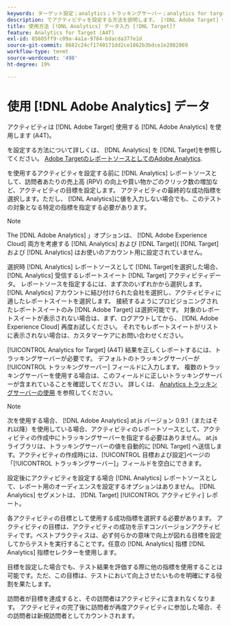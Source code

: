 ```yaml
---
keywords: ターゲット設定；analytics；トラッキングサーバー；analytics for target;a4t
description: でアクティビティを設定する方法を説明します。 [!DNL Adobe Target] 使用する [!DNL Adobe Analytics] を使用します (A4T)。
title: 使用方法 [!DNL Analytics] データ入力 [!DNL Target]?
feature: Analytics for Target (A4T)
exl-id: 85605ff9-c09a-4a1a-9784-bdacda377e1d
source-git-commit: 8682c24cf1740171dd2ce1862b3bdce1e2082869
workflow-type: tm+mt
source-wordcount: '498'
ht-degree: 19%

---
```


# 使用 [!DNL Adobe Analytics] データ

アクティビティは [!DNL Adobe Target] 使用する [!DNL Adobe Analytics] を使用します (A4T)。

を設定する方法について詳しくは、 [!DNL Analytics] を [!DNL Target]を参照してください。 [Adobe TargetのレポートソースとしてのAdobe Analytics](/help/main/c-integrating-target-with-mac/a4t/a4t.md).

を使用するアクティビティを設定する前に [!DNL Analytics] レポートソースとして、訪問者あたりの売上高 (RPV) の向上や買い物かごのクリック数の増加など、アクティビティの目標を設定します。 アクティビティの最終的な成功指標を選択します。ただし、 [!DNL Analytics]に値を入力しない場合でも、このテストの対象となる特定の指標を指定する必要があります。

>[!NOTE]
>
>The [!DNL Adobe Analytics] 」オプションは、 [!DNL Adobe Experience Cloud] 両方を考慮する [!DNL Analytics] および [!DNL Target]( [!DNL Target] および [!DNL Analytics] はお使いのアカウント用に設定されていません。

選択時 [!DNL Analytics] レポートソースとして [!DNL Target]を選択した場合、 [!DNL Analytics] 受信するレポートスイート [!DNL Target] アクティビティデータ。 レポートソースを指定するには、まず次のいずれかから選択します。 [!DNL Analytics] アカウントに結び付けられた会社を選択し、アクティビティに適したレポートスイートを選択します。 接続するようにプロビジョニングされたレポートスイートのみ [!DNL Adobe Target] は選択可能です。 対象のレポートスイートが表示されない場合は、まず、ログアウトしてから、 [!DNL Adobe Experience Cloud] 再度お試しください。 それでもレポートスイートがリストに表示されない場合は、カスタマーケアにお問い合わせください。

[!UICONTROL Analytics for Target] (A4T) 結果を正しくレポートするには、トラッキングサーバーが必要です。 デフォルトのトラッキングサーバーが [!UICONTROL トラッキングサーバー] フィールドに入力します。 複数のトラッキングサーバーを使用する場合は、このフィールドに正しいトラッキングサーバーが含まれていることを確認してください。 詳しくは、 [Analytics トラッキングサーバーの使用](/help/main/c-integrating-target-with-mac/a4t/analytics-tracking-server.md#task_72077BA7E93C4A65A715A18F32228823) を参照してください。

>[!NOTE]
>
>次を使用する場合、 [!DNL Adobe Analytics] at.js バージョン 0.9.1（またはそれ以降）を使用している場合、アクティビティのレポートソースとして、アクティビティの作成中にトラッキングサーバーを指定する必要はありません。 at.js ライブラリは、トラッキングサーバーの値を自動的に [!DNL Target] へ送信します。アクティビティの作成時には、[!UICONTROL 目標および設定]ページの「[!UICONTROL トラッキングサーバー]」フィールドを空白にできます。

設定後にアクティビティを設定する場合 [!DNL Analytics] レポートソースとして、レポート用のオーディエンスを設定するオプションはありません。 [!DNL Analytics] セグメントは、 [!DNL Target] [!UICONTROL アクティビティ] レポート。

各アクティビティの目標として使用する成功指標を選択する必要があります。 アクティビティの目標は、アクティビティの成功を示すコンバージョンアクティビティです。ベストプラクティスは、必ず何らかの意味で向上が図れる目標を設定してからテストを実行することです。任意の [!DNL Analytics] 指標 [!DNL Analytics] 指標セレクターを使用します。

目標を設定した場合でも、テスト結果を評価する際に他の指標を使用することは可能です。ただ、この目標は、テストにおいて向上させたいものを明確にする役割を果たします。

訪問者が目標を達成すると、その訪問者はアクティビティに含まれなくなります。 アクティビティの完了後に訪問者が再度アクティビティに参加した場合、その訪問者は新規訪問者としてカウントされます。
